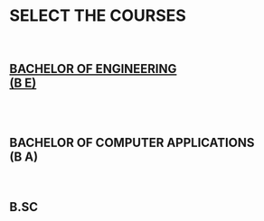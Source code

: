 <html>
<head>
<link rel="stylesheet" href="index.css">
</head>
<body>
     <h1> SELECT THE COURSES </h1>
     <br>
    <a href="https://www.w3schools.com/tags/tag_embed.asp"> <h2>BACHELOR OF ENGINEERING  <br>(B E) </h2></a>
     <br>
     <br>
    <h2>BACHELOR OF COMPUTER APPLICATIONS <br> (B A)</h2>
     <br>
     <h2>B.SC</h2>
     <br>
</body>
</html>
